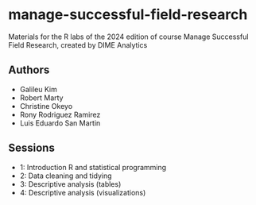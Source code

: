 # manage-successful-field-research
Materials for the R labs of the 2024 edition of course Manage Successful Field Research, created by DIME Analytics

## Authors

- Galileu Kim
- Robert Marty
- Christine Okeyo
- Rony Rodriguez Ramirez
- Luis Eduardo San Martin

## Sessions

- 1: Introduction R and statistical programming
- 2: Data cleaning and tidying
- 3: Descriptive analysis (tables)
- 4: Descriptive analysis (visualizations)